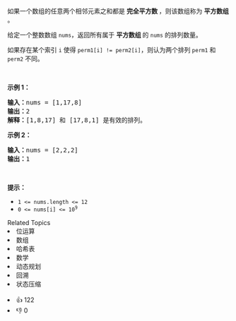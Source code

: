 <p>如果一个数组的任意两个相邻元素之和都是 <strong>完全平方数 </strong>，则该数组称为 <strong>平方数组 </strong>。</p>

<p>给定一个整数数组 <code>nums</code>，返回所有属于 <strong>平方数组 </strong>的 <code>nums</code> 的排列数量。</p>

<p>如果存在某个索引 <code>i</code> 使得 <code>perm1[i] != perm2[i]</code>，则认为两个排列 <code>perm1</code> 和 <code>perm2</code> 不同。</p>

<p>&nbsp;</p>

<p><strong class="example">示例 1：</strong></p>

<pre>
<strong>输入：</strong>nums = [1,17,8]
<strong>输出：</strong>2
<strong>解释：</strong>[1,8,17] 和 [17,8,1] 是有效的排列。
</pre>

<p><strong class="example">示例 2：</strong></p>

<pre>
<strong>输入：</strong>nums = [2,2,2]
<strong>输出：</strong>1
</pre>

<p>&nbsp;</p>

<p><strong>提示：</strong></p>

<ul> 
 <li><code>1 &lt;= nums.length &lt;= 12</code></li> 
 <li><code>0 &lt;= nums[i] &lt;= 10<sup>9</sup></code></li> 
</ul>

<div><div>Related Topics</div><div><li>位运算</li><li>数组</li><li>哈希表</li><li>数学</li><li>动态规划</li><li>回溯</li><li>状态压缩</li></div></div><br><div><li>👍 122</li><li>👎 0</li></div>